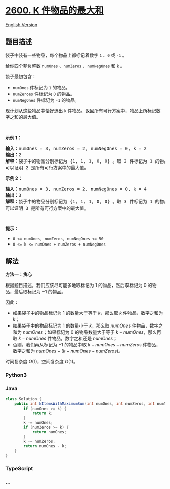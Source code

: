 # [2600. K 件物品的最大和](https://leetcode.cn/problems/k-items-with-the-maximum-sum)

[English Version](/solution/2600-2699/2600.K%20Items%20With%20the%20Maximum%20Sum/README_EN.md)

## 题目描述

<!-- 这里写题目描述 -->

<p>袋子中装有一些物品，每个物品上都标记着数字 <code>1</code> 、<code>0</code> 或 <code>-1</code> 。</p>

<p>给你四个非负整数 <code>numOnes</code> 、<code>numZeros</code> 、<code>numNegOnes</code> 和 <code>k</code> 。</p>

<p>袋子最初包含：</p>

<ul>
	<li><code>numOnes</code> 件标记为 <code>1</code> 的物品。</li>
	<li><code>numZeroes</code> 件标记为 <code>0</code> 的物品。</li>
	<li><code>numNegOnes</code> 件标记为 <code>-1</code> 的物品。</li>
</ul>

<p>现计划从这些物品中恰好选出 <code>k</code> 件物品。返回所有可行方案中，物品上所标记数字之和的最大值。</p>

<p>&nbsp;</p>

<p><strong>示例 1：</strong></p>

<pre><strong>输入：</strong>numOnes = 3, numZeros = 2, numNegOnes = 0, k = 2
<strong>输出：</strong>2
<strong>解释：</strong>袋子中的物品分别标记为 {1, 1, 1, 0, 0} 。取 2 件标记为 1 的物品，得到的数字之和为 2 。
可以证明 2 是所有可行方案中的最大值。</pre>

<p><strong>示例 2：</strong></p>

<pre><strong>输入：</strong>numOnes = 3, numZeros = 2, numNegOnes = 0, k = 4
<strong>输出：</strong>3
<strong>解释：</strong>袋子中的物品分别标记为 {1, 1, 1, 0, 0} 。取 3 件标记为 1 的物品，1 件标记为 0 的物品，得到的数字之和为 3 。
可以证明 3 是所有可行方案中的最大值。
</pre>

<p>&nbsp;</p>

<p><strong>提示：</strong></p>

<ul>
	<li><code>0 &lt;= numOnes, numZeros, numNegOnes &lt;= 50</code></li>
	<li><code>0 &lt;= k &lt;= numOnes + numZeros + numNegOnes</code></li>
</ul>

## 解法

<!-- 这里可写通用的实现逻辑 -->

**方法一：贪心**

根据题目描述，我们应该尽可能多地取标记为 $1$ 的物品，然后取标记为 $0$ 的物品，最后取标记为 $-1$ 的物品。

因此：

-   如果袋子中的物品标记为 $1$ 的数量大于等于 $k$，那么取 $k$ 件物品，数字之和为 $k$；
-   如果袋子中的物品标记为 $1$ 的数量小于 $k$，那么取 $numOnes$ 件物品，数字之和为 $numOnes$；如果标记为 $0$ 的物品数量大于等于 $k - numOnes$，那么再取 $k - numOnes$ 件物品，数字之和还是 $numOnes$；
-   否则，我们再从标记为 $-1$ 的物品中取 $k - numOnes - numZeros$ 件物品，数字之和为 $numOnes - (k - numOnes - numZeros)$。

时间复杂度 $O(1)$，空间复杂度 $O(1)$。

<!-- tabs:start -->

### **Python3**

<!-- 这里可写当前语言的特殊实现逻辑 -->



### **Java**

<!-- 这里可写当前语言的特殊实现逻辑 -->

```java
class Solution {
    public int kItemsWithMaximumSum(int numOnes, int numZeros, int numNegOnes, int k) {
        if (numOnes >= k) {
            return k;
        }
        k -= numOnes;
        if (numZeros >= k) {
            return numOnes;
        }
        k -= numZeros;
        return numOnes - k;
    }
}
```









### **TypeScript**



### **...**

```

```


